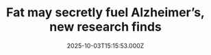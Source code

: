 ---
title: "Fat may secretly fuel Alzheimer’s, new research finds"
date: 2025-10-03T15:15:53.000Z
category: Health
externalLink: "https://www.sciencedaily.com/releases/2025/10/251003033915.htm"
image: ""
excerpt: "New research from Houston Methodist reveals how obesity may directly drive Alzheimer’s disease. Scientists discovered that tiny messengers released by fat tissue, called extracellular vesicles, can carry harmful signals that accelerate the buildup of amyloid-β plaques in the brain. These vesicles even cross the blood–brain barrier, making them powerful but dangerous connectors between body fat and brain health.…"
---